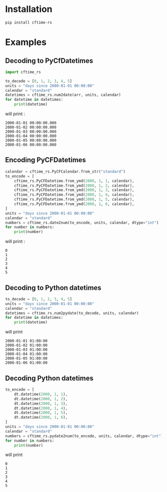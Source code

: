 # Installation

```
pip install cftime-rs
```

# Examples 

## Decoding to PyCfDatetimes

```python
import cftime_rs

to_decode = [0, 1, 2, 3, 4, 5]
units = "days since 2000-01-01 00:00:00"
calendar = "standard"
datetimes = cftime_rs.num2date(arr, units, calendar)
for datetime in datetimes:
    print(datetime)
```

will print :

```
2000-01-01 00:00:00.000
2000-01-02 00:00:00.000
2000-01-03 00:00:00.000
2000-01-04 00:00:00.000
2000-01-05 00:00:00.000
2000-01-06 00:00:00.000
```

## Encoding PyCFDatetimes

```python
calendar = cftime_rs.PyCFCalendar.from_str("standard")
to_encode = [
    cftime_rs.PyCFDatetime.from_ymd(2000, 1, 1, calendar),
    cftime_rs.PyCFDatetime.from_ymd(2000, 1, 2, calendar),
    cftime_rs.PyCFDatetime.from_ymd(2000, 1, 3, calendar),
    cftime_rs.PyCFDatetime.from_ymd(2000, 1, 4, calendar),
    cftime_rs.PyCFDatetime.from_ymd(2000, 1, 5, calendar),
    cftime_rs.PyCFDatetime.from_ymd(2000, 1, 6, calendar),
]
units = "days since 2000-01-01 00:00:00"
calendar = "standard"
numbers = cftime_rs.date2num(to_encode, units, calendar, dtype="int")
for number in numbers:
    print(number)
```

will print :

```
0
1
2
3
4
5
```

## Decoding to Python datetimes

```python
to_decode = [0, 1, 2, 3, 4, 5]
units = "days since 2000-01-01 00:00:00"
calendar = "standard"
datetimes = cftime_rs.num2pydate(to_decode, units, calendar)
for datetime in datetimes:
    print(datetime)
```
will print 

```
2000-01-01 01:00:00
2000-01-02 01:00:00
2000-01-03 01:00:00
2000-01-04 01:00:00
2000-01-05 01:00:00
2000-01-06 01:00:00
```

## Decoding Python datetimes

```python
to_encode = [
    dt.datetime(2000, 1, 1),
    dt.datetime(2000, 1, 2),
    dt.datetime(2000, 1, 3),
    dt.datetime(2000, 1, 4),
    dt.datetime(2000, 1, 5),
    dt.datetime(2000, 1, 6),
]
units = "days since 2000-01-01 00:00:00"
calendar = "standard"
numbers = cftime_rs.pydate2num(to_encode, units, calendar, dtype="int")
for number in numbers:
    print(number)
```

will print 

```
0
1
2
3
4
5
```